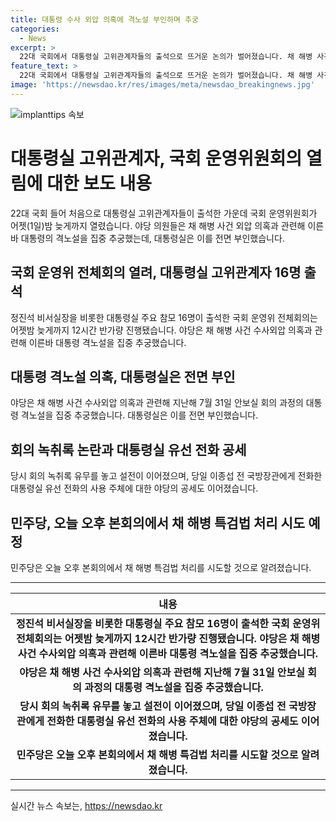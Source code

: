 ```yaml
---
title: 대통령 수사 외압 의혹에 격노설 부인하며 추궁
categories:
  - News
excerpt: >
  22대 국회에서 대통령실 고위관계자들의 출석으로 뜨거운 논의가 벌어졌습니다. 채 해병 사건 수사외압 의혹과 관련한 대통령의 격노설을 둘러싼 강한 촛점 아래, 국회 운영위원회는 12시간 넘는 회의를 진행했습니다. 대통령실은 해당 의혹을 강력히 부인하며 논의를 이어갔으며, 이에 대한 야당의 집중 추궁과 공세가 격화되는 가운데, 관련된 여당의 움직임도 주목을 받고 있습니다.
feature_text: >
  22대 국회에서 대통령실 고위관계자들의 출석으로 뜨거운 논의가 벌어졌습니다. 채 해병 사건 수사외압 의혹과 관련한 대통령의 격노설을 둘러싼 강한 촛점 아래, 국회 운영위원회는 12시간 넘는 회의를 진행했습니다. 대통령실은 해당 의혹을 강력히 부인하며 논의를 이어갔으며, 이에 대한 야당의 집중 추궁과 공세가 격화되는 가운데, 관련된 여당의 움직임도 주목을 받고 있습니다.
image: 'https://newsdao.kr/res/images/meta/newsdao_breakingnews.jpg'
---
```


<p><img src="https://newsdao.kr/res/images/meta/newsdao_breakingnews.jpg" alt="implanttips 속보" /></p>

<h1>대통령실 고위관계자, 국회 운영위원회의 열림에 대한 보도 내용</h1>

<p data-ke-size="size16">22대 국회 들어 처음으로 대통령실 고위관계자들이 출석한 가운데 국회 운영위원회가 어젯(1일)밤 늦게까지 열렸습니다. 야당 의원들은 채 해병 사건 외압 의혹과 관련해 이른바 대통령의 격노설을 집중 추궁했는데, 대통령실은 이를 전면 부인했습니다.</p>

<h2>국회 운영위 전체회의 열려, 대통령실 고위관계자 16명 출석</h2>

<p data-ke-size="size16">정진석 비서실장을 비롯한 대통령실 주요 참모 16명이 출석한 국회 운영위 전체회의는 어젯밤 늦게까지 12시간 반가량 진행됐습니다. 야당은 채 해병 사건 수사외압 의혹과 관련해 이른바 대통령 격노설을 집중 추궁했습니다.</p>

<h2>대통령 격노설 의혹, 대통령실은 전면 부인</h2>

<p data-ke-size="size16">야당은 채 해병 사건 수사외압 의혹과 관련해 지난해 7월 31일 안보실 회의 과정의 대통령 격노설을 집중 추궁했습니다. 대통령실은 이를 전면 부인했습니다.</p>

<h2>회의 녹취록 논란과 대통령실 유선 전화 공세</h2>

<p data-ke-size="size16">당시 회의 녹취록 유무를 놓고 설전이 이어졌으며, 당일 이종섭 전 국방장관에게 전화한 대통령실 유선 전화의 사용 주체에 대한 야당의 공세도 이어졌습니다.</p>

<h2>민주당, 오늘 오후 본회의에서 채 해병 특검법 처리 시도 예정</h2>

<p data-ke-size="size16">민주당은 오늘 오후 본회의에서 채 해병 특검법 처리를 시도할 것으로 알려졌습니다.</p>

<hr>

<table>
  <thead>
    <tr>
      <th style="text-align: center;">내용</th>
    </tr>
  </thead>
  <tbody>
    <tr>
      <td style="text-align: center; height: 17px;"><b>정진석 비서실장을 비롯한 대통령실 주요 참모 16명이 출석한 국회 운영위 전체회의는 어젯밤 늦게까지 12시간 반가량 진행됐습니다. 야당은 채 해병 사건 수사외압 의혹과 관련해 이른바 대통령 격노설을 집중 추궁했습니다.</b></td>
    </tr>
    <tr>
      <td style="text-align: center; height: 17px;"><b>야당은 채 해병 사건 수사외압 의혹과 관련해 지난해 7월 31일 안보실 회의 과정의 대통령 격노설을 집중 추궁했습니다.</b></td>
    </tr>
    <tr>
      <td style="text-align: center; height: 17px;"><b>당시 회의 녹취록 유무를 놓고 설전이 이어졌으며, 당일 이종섭 전 국방장관에게 전화한 대통령실 유선 전화의 사용 주체에 대한 야당의 공세도 이어졌습니다.</b></td>
    </tr>
    <tr>
      <td style="text-align: center; height: 17px;"><b>민주당은 오늘 오후 본회의에서 채 해병 특검법 처리를 시도할 것으로 알려졌습니다.</b></td>
    </tr>
  </tbody>
</table>

<hr>
실시간 뉴스 속보는, <a href="https://newsdao.kr" rel="dofollow">https://newsdao.kr</a>


